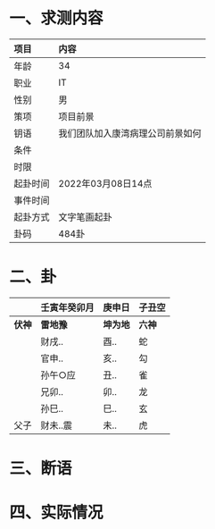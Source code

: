 # 一、求测内容
|项目|内容|
|:-|:-|
|年龄|34|
|职业|IT|
|性别|男|
|策项|项目前景|
|钥语|我们团队加入康湾病理公司前景如何|
|条件||
|时限||
|起卦时间|2022年03月08日14点|
|事件时间||
|起卦方式|文字笔画起卦|
|卦码|484卦|

# 二、卦
||壬寅年癸卯月|庚申日|子丑空|
|:-|:-|:-|:-|
|**伏神**|**雷地豫**|**坤为地**|**六神**|
||财戌..|酉..|蛇|
||官申..|亥..|勾|
||孙午○应|丑..|雀|
||兄卯..|卯..|龙|
||孙巳..|巳..|玄|
|父子|财未..震|未..|虎|


# 三、断语

# 四、实际情况